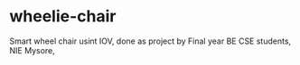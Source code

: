 # wheelie-chair
Smart wheel chair usint IOV, done as project by Final year BE CSE students, NIE Mysore,

